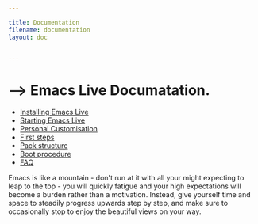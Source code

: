 ```yaml
---

title: Documentation
filename: documentation
layout: doc


---
```


# --> Emacs Live Documatation.

* [Installing Emacs Live](doc-installation.html)
* [Starting Emacs Live](doc-starting.html)
* [Personal Customisation](doc-customisation.html)
* [First steps](doc-first-steps.html)
* [Pack structure](doc-pack-structure.html)
* [Boot procedure](doc-booting.html)
* [FAQ](doc-faq.html)

Emacs is like a mountain - don't run at it with all your might expecting
to leap to the top - you will quickly fatigue and your high expectations
will become a burden rather than a motivation. Instead, give yourself
time and space to steadily progress upwards step by step, and make sure to
occasionally stop to enjoy the beautiful views on your way.
